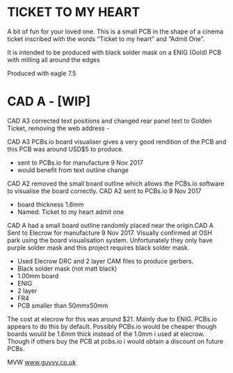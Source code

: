 TICKET TO MY HEART
==================

A bit of fun for your loved one. 
This is a small PCB in the shape of a cinema ticket inscribed with the words “Ticket to my heart” and “Admit One”. 

It is intended to be produced with black solder mask on a ENIG (Gold) PCB with milling all around the edges

Produced with eagle 7.5


CAD A - [WIP]
===========================
 

CAD A3 corrected text positions and changed rear panel text to Golden Ticket, removing the web address - 

CAD A3
PCBs.io board visualiser gives a very good rendition of the PCB and this PCB was around USD$5 to produce.  
* sent to PCBs.io for manufacture 9 Nov 2017
* would benefit from text outline change

CAD A2 removed the small board outline which allows the PCBs.io software to visualise the board correctly.
CAD A2 sent to PCBs.io 9 Nov 2017
* board thickness 1.6mm
* Named: Ticket to my heart admit one

CAD A had a small board outline randomly placed near the origin.CAD A Sent to Elecrow for manufacture 9 Nov 2017.
Visually confirmed at OSH park using the board visualisation system. 
Unfortunately they only have purple solder mask and this project requires black solder mask. 
* Used Elecrow DRC and 2 layer CAM files to produce gerbers.
* Black solder mask (not matt black)
* 1.00mm board
* ENIG
* 2 layer
* FR4
* PCB smaller than 50mmx50mm

The cost at elecrow for this was around $21. Mainly due to ENIG. 
PCBs.io appears to do this by default. Possibly PCBs.io would be cheaper though boards would be 1.6mm thick instead of the 1.0mm i used at elecrow. Though if others buy the PCB at pcbs.io i would obtain a discount on future PCBs. 


MVW
www.guvvy.co.uk
